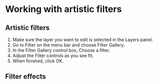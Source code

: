 # Working with artistic filters

## Artistic filters

1. Make sure the layer you want to edit is selected in the Layers panel.
2. Go to Filter on the menu bar and choose Filter Gallery.
3. In the Filter Gallery control box, Choose a filter.
4. Adjust the Filter controls as you see fit. 
5. When finished, click OK.


## Filter effects